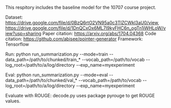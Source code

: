 This respitory includes the baseline model for the 10707 course project.

Dataset: https://drive.google.com/file/d/0BzQ6rtO2VN95a0c3TlZCWkl3aU0/view, https://drive.google.com/file/d/1DnQCxOx6ML7l9kyFHC6n_ogTn1iWHLoW/view?usp=sharing
Paper citation: https://arxiv.org/abs/1704.04368
Code citation: https://github.com/abisee/pointer-generator
Framework: Tensorflow

Run: python run_summarization.py --mode=train --data_path=/path/to/chunked/train_* --vocab_path=/path/to/vocab --log_root=/path/to/a/log/directory --exp_name=myexperiment

Eval: python run_summarization.py --mode=eval --data_path=/path/to/chunked/val_* --vocab_path=/path/to/vocab --log_root=/path/to/a/log/directory --exp_name=myexperiment

Evaluate with ROUGE: decode.py uses package pyrouge to get ROUGE values.